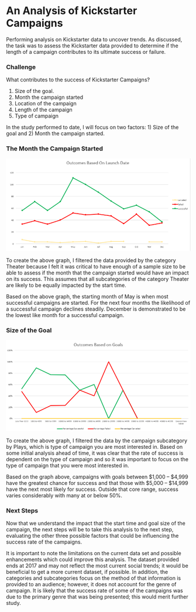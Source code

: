 # An Analysis of Kickstarter Campaigns
Performing analysis on Kickstarter data to uncover trends.  As discussed, the task was to assess the Kickstarter data provided to determine if the length of a campaign contributes to its ultimate success or failure.

### Challenge

What contributes to the success of Kickstarter Campaigns?
1)	Size of the goal.
2)	Month the campaign started
3)	Location of the campaign
4)	Length of the campaign 
5)	Type of campaign

In the study performed to date, I will focus on two factors: 1) Size of the goal and 2) Month the campaign started.

### The Month the Campaign Started

!["Outcomes Based on Launch Date"](https://github.com/Duegan24/kickstarter-analysis/blob/master/Outcomes%20Based%20on%20Launch%20Date.png)

To create the above graph, I filtered the data provided by the category Theater because I felt it was critical to have enough of a sample size to be able to assess if the month that the campaign started would have an impact on its success.  This assumes that all subcategories of the category Theater are likely to be equally impacted by the start time.

Based on the above graph, the starting month of May is when most successful campaigns are started.  For the next four months the likelihood of a successful campaign declines steadily.  December is demonstrated to be the lowest like month for a successful campaign. 

### Size of the Goal

!["Parent Category Outcomes"](https://github.com/Duegan24/kickstarter-analysis/blob/master/Outcomes%20Based%20on%20Goals.png)

To create the above graph, I filtered the data by the campaign subcategory by Plays, which is type of campaign you are most interested in.  Based on some initial analysis ahead of time, it was clear that the rate of success is dependent on the type of campaign and so it was important to focus on the type of campaign that you were most interested in.

Based on the graph above, campaigns with goals between $1,000 – $4,999 have the greatest chance for success and that those with $5,000 – $14,999 have the next most likely for success.  Outside that core range, success varies considerably with many at or below 50%.


### Next Steps

Now that we understand the impact that the start time and goal size of the campaign, the next steps will be to take this analysis to the next step, evaluating the other three possible factors that could be influencing the success rate of the campaigns.  

It is important to note the limitations on the current data set and possible enhancements which could improve this analysis.   The dataset provided ends at 2017 and may not reflect the most current social trends; it would be beneficial to get a more current dataset, if possible.  In addition, the categories and subcategories focus on the method of that information is provided to an audience; however, it does not account for the genre of campaign.  It is likely that the success rate of some of the campaigns was due to the primary genre that was being presented; this would merit further study.
